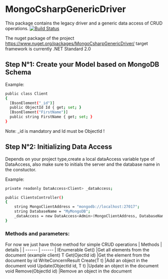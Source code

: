 # MongoCsharpGenericDriver
This package contains the legacy driver and a generic data access of CRUD operations.
[![Build Status](https://travis-ci.org/joemccann/dillinger.svg?branch=master)](https://travis-ci.org/joemccann/dillinger)

The nuget package of the project
https://www.nuget.org/packages/MongoCsharpGenericDriver/
target framework is currently .NET Standard 2.0


## Step N°1: Create your Model based on MongoDB Schema
Example:
```sh
public class Client
{
  [BsonElement("_id")]
  public ObjectId Id { get; set; }
  [BsonElement("FirstName")]
  public string FirstName { get; set; }
}
```
Note: _id is mandatory and Id must be ObjectId !

## Step N°2: Initializing Data Access

Depends on your project type,create a local dataAccess variable type of DataAccess<T>, also make sure to initials the server and the database name in the constuctor.

Example:
```sh
private readonly DataAccess<Client> _dataAccess;

public ClientsController()
{
    string MongoClientAddress = "mongodb://localhost:27017";
    string DatabaseName = "MyMongoDB";
    _dataAccess = new DataAccess<Admin>(MongoClientAddress, DatabaseName);
}
```
### Methods and parameters:
For now we just have those method for simple CRUD operations
| Methods | details |
| ------ | ------ |
IEnumerable<T> Get() |Get all elements from the document (example client)
T Get(OjectId id) |Get the element from the document by id
WriteConcernResult Create(T t) |Add an object in the document
void Update(ObjectId id, T t) |Update an object in the document
void Remove(ObjectId id) |Remove an object in the document



